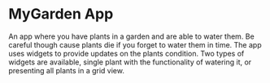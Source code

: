 # MyGarden App

An app where you have plants in  a garden and are able to water them. Be careful though cause plants die if you forget to water them in time.
The app uses widgets to provide updates on the plants condition. Two types of widgets are available, single plant with the functionality of watering it, or presenting all plants in a grid view.